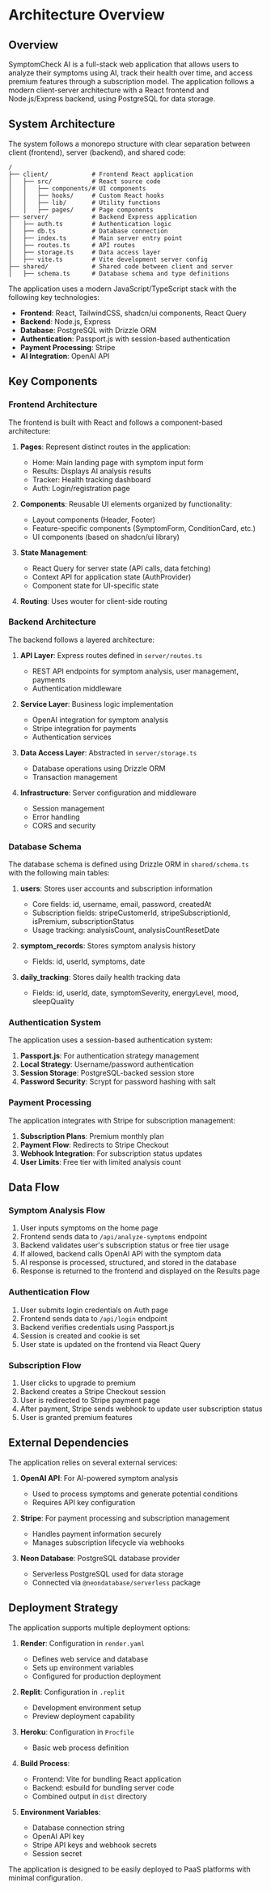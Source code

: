# Architecture Overview

## Overview

SymptomCheck AI is a full-stack web application that allows users to analyze their symptoms using AI, track their health over time, and access premium features through a subscription model. The application follows a modern client-server architecture with a React frontend and Node.js/Express backend, using PostgreSQL for data storage.

## System Architecture

The system follows a monorepo structure with clear separation between client (frontend), server (backend), and shared code:

```
/
├── client/            # Frontend React application
│   ├── src/           # React source code
│   │   ├── components/# UI components
│   │   ├── hooks/     # Custom React hooks
│   │   ├── lib/       # Utility functions
│   │   ├── pages/     # Page components
├── server/            # Backend Express application
│   ├── auth.ts        # Authentication logic
│   ├── db.ts          # Database connection
│   ├── index.ts       # Main server entry point
│   ├── routes.ts      # API routes
│   ├── storage.ts     # Data access layer
│   ├── vite.ts        # Vite development server config
├── shared/            # Shared code between client and server
│   ├── schema.ts      # Database schema and type definitions
```

The application uses a modern JavaScript/TypeScript stack with the following key technologies:

- **Frontend**: React, TailwindCSS, shadcn/ui components, React Query
- **Backend**: Node.js, Express
- **Database**: PostgreSQL with Drizzle ORM
- **Authentication**: Passport.js with session-based authentication
- **Payment Processing**: Stripe
- **AI Integration**: OpenAI API

## Key Components

### Frontend Architecture

The frontend is built with React and follows a component-based architecture:

1. **Pages**: Represent distinct routes in the application:
   - Home: Main landing page with symptom input form
   - Results: Displays AI analysis results
   - Tracker: Health tracking dashboard
   - Auth: Login/registration page

2. **Components**: Reusable UI elements organized by functionality:
   - Layout components (Header, Footer)
   - Feature-specific components (SymptomForm, ConditionCard, etc.)
   - UI components (based on shadcn/ui library)

3. **State Management**:
   - React Query for server state (API calls, data fetching)
   - Context API for application state (AuthProvider)
   - Component state for UI-specific state

4. **Routing**: Uses wouter for client-side routing

### Backend Architecture

The backend follows a layered architecture:

1. **API Layer**: Express routes defined in `server/routes.ts`
   - REST API endpoints for symptom analysis, user management, payments
   - Authentication middleware

2. **Service Layer**: Business logic implementation
   - OpenAI integration for symptom analysis
   - Stripe integration for payments
   - Authentication services

3. **Data Access Layer**: Abstracted in `server/storage.ts`
   - Database operations using Drizzle ORM
   - Transaction management

4. **Infrastructure**: Server configuration and middleware
   - Session management
   - Error handling
   - CORS and security

### Database Schema

The database schema is defined using Drizzle ORM in `shared/schema.ts` with the following main tables:

1. **users**: Stores user accounts and subscription information
   - Core fields: id, username, email, password, createdAt
   - Subscription fields: stripeCustomerId, stripeSubscriptionId, isPremium, subscriptionStatus
   - Usage tracking: analysisCount, analysisCountResetDate

2. **symptom_records**: Stores symptom analysis history
   - Fields: id, userId, symptoms, date

3. **daily_tracking**: Stores daily health tracking data
   - Fields: id, userId, date, symptomSeverity, energyLevel, mood, sleepQuality

### Authentication System

The application uses a session-based authentication system:

1. **Passport.js**: For authentication strategy management
2. **Local Strategy**: Username/password authentication
3. **Session Storage**: PostgreSQL-backed session store
4. **Password Security**: Scrypt for password hashing with salt

### Payment Processing

The application integrates with Stripe for subscription management:

1. **Subscription Plans**: Premium monthly plan
2. **Payment Flow**: Redirects to Stripe Checkout
3. **Webhook Integration**: For subscription status updates
4. **User Limits**: Free tier with limited analysis count

## Data Flow

### Symptom Analysis Flow

1. User inputs symptoms on the home page
2. Frontend sends data to `/api/analyze-symptoms` endpoint
3. Backend validates user's subscription status or free tier usage
4. If allowed, backend calls OpenAI API with the symptom data
5. AI response is processed, structured, and stored in the database
6. Response is returned to the frontend and displayed on the Results page

### Authentication Flow

1. User submits login credentials on Auth page
2. Frontend sends data to `/api/login` endpoint
3. Backend verifies credentials using Passport.js
4. Session is created and cookie is set
5. User state is updated on the frontend via React Query

### Subscription Flow

1. User clicks to upgrade to premium
2. Backend creates a Stripe Checkout session
3. User is redirected to Stripe payment page
4. After payment, Stripe sends webhook to update user subscription status
5. User is granted premium features

## External Dependencies

The application relies on several external services:

1. **OpenAI API**: For AI-powered symptom analysis
   - Used to process symptoms and generate potential conditions
   - Requires API key configuration

2. **Stripe**: For payment processing and subscription management
   - Handles payment information securely
   - Manages subscription lifecycle via webhooks

3. **Neon Database**: PostgreSQL database provider
   - Serverless PostgreSQL used for data storage
   - Connected via `@neondatabase/serverless` package

## Deployment Strategy

The application supports multiple deployment options:

1. **Render**: Configuration in `render.yaml`
   - Defines web service and database
   - Sets up environment variables
   - Configured for production deployment

2. **Replit**: Configuration in `.replit`
   - Development environment setup
   - Preview deployment capability

3. **Heroku**: Configuration in `Procfile`
   - Basic web process definition

4. **Build Process**:
   - Frontend: Vite for bundling React application
   - Backend: esbuild for bundling server code
   - Combined output in `dist` directory

5. **Environment Variables**:
   - Database connection string
   - OpenAI API key
   - Stripe API keys and webhook secrets
   - Session secret

The application is designed to be easily deployed to PaaS platforms with minimal configuration.